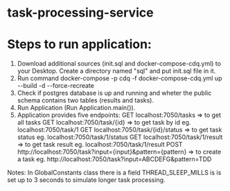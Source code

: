 # task-processing-service

# Steps to run application:
1. Download additional sources (init.sql and docker-compose-cdq.yml) to your Desktop. Create a directory named "sql" and put init.sql file in it.
2. Run command
   docker-compose -p cdq -f docker-compose-cdq.yml up --build -d --force-recreate
3. Check if postgres database is up and running and wheter the public schema contains two tables (results and tasks).
4. Run Application (Run Application.main()).
5. Application provides five endpoints:
   GET localhost:7050/tasks                                        => to get all tasks
   GET localhost:7050/task/{id}                                    => to get task by id eg. localhost:7050/task/1
   GET localhost:7050/task/{id}/status                             => to get task status eg. localhost:7050/task/1/status
   GET localhost:7050/task/1/result                                => to get task result eg. localhost:7050/task/1/result
   POST http://localhost:7050/task?input={input}&pattern={pattern} => to create a task eg. http://localhost:7050/task?input=ABCDEFG&pattern=TDD

Notes:
In GlobalConstants class there is a field THREAD_SLEEP_MILLS is is set up to 3 seconds to simulate longer task processing.
